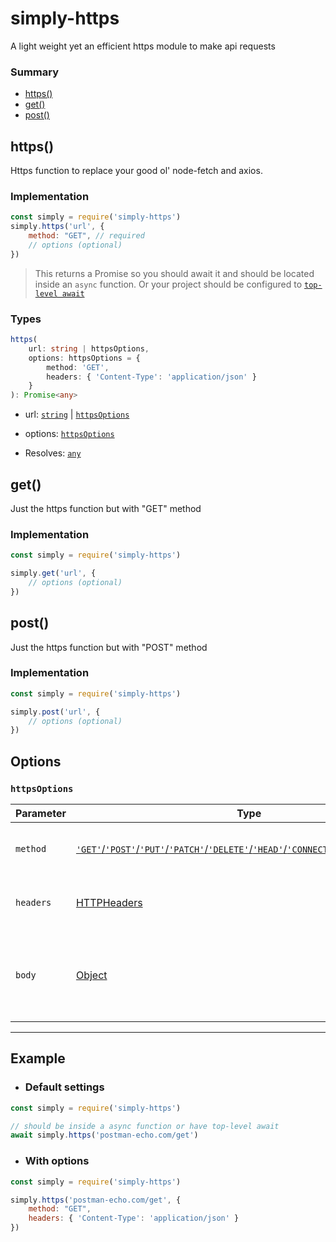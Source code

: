 # simply-https

A light weight yet an efficient https module to make api requests

### Summary

- [https()](#https)
- [get()](#get)
- [post()](#post)


## https()

Https function to replace your good ol' node-fetch and axios.

### Implementation
```js
const simply = require('simply-https')
simply.https('url', {
    method: "GET", // required
    // options (optional)
})
```

> This returns a Promise so you should await it and should be located inside an `async` function. Or your project should be configured to [`top-level await`](https://developer.mozilla.org/en-US/docs/Web/JavaScript/Reference/Operators/await#top_level_await)

### Types
```ts
https(
	url: string | httpsOptions,
	options: httpsOptions = {
		method: 'GET',
		headers: { 'Content-Type': 'application/json' }
	}
): Promise<any>
```

- url: [`string`](https://developer.mozilla.org/en-US/docs/Web/JavaScript/Reference/Global_Objects/String) | [`httpsOptions`](#httpsoptions)
- options: [`httpsOptions`](#httpsoptions)

- Resolves: [`any`](https://www.typescriptlang.org/docs/handbook/2/everyday-types.html#any)


## get()

Just the https function but with "GET" method

### Implementation
```js
const simply = require('simply-https')

simply.get('url', {
    // options (optional)
})
```

## post()

Just the https function but with "POST" method

### Implementation
```js
const simply = require('simply-https')

simply.post('url', {
    // options (optional)
})
```


## Options

### `httpsOptions`


| Parameter | Type | Required | Default    | Description |
| --------- | ----- | -------- | -------- | ---------- |
| `method`   | [`'GET'`/`'POST'`/`'PUT'`/`'PATCH'`/`'DELETE'`/`'HEAD'`/`'CONNECT'`/`'OPTIONS'`/`'TRACE'`](https://developer.mozilla.org/en-US/docs/Web/JavaScript/Reference/Global_Objects/String) | ❌  | "GET" | Provide a method to access the api |
| `headers`   | [HTTPHeaders](https://developer.mozilla.org/en-US/docs/Web/HTTP/Headers) | ❌  | { 'Content-Type': 'application/json' } | The header of the request |
| `body`   | [Object](https://developer.mozilla.org/en-US/docs/Web/JavaScript/Reference/Global_Objects/Object) | ❌  | _none_ | The body to send the request (cannot be used in 'GET' request) |

-----------------------

## Example

- ### Default settings


```js title="https.js"
const simply = require('simply-https')

// should be inside a async function or have top-level await
await simply.https('postman-echo.com/get')
```

- ### With options

```js title="https.js"
const simply = require('simply-https')

simply.https('postman-echo.com/get', {
    method: "GET",
    headers: { 'Content-Type': 'application/json' }
})
```